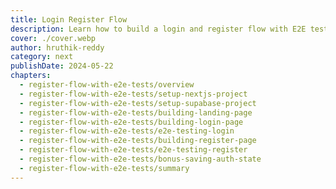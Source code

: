 ```yaml
---
title: Login Register Flow
description: Learn how to build a login and register flow with E2E tests and Supabase.
cover: ./cover.webp
author: hruthik-reddy
category: next
publishDate: 2024-05-22
chapters:
  - register-flow-with-e2e-tests/overview
  - register-flow-with-e2e-tests/setup-nextjs-project
  - register-flow-with-e2e-tests/setup-supabase-project
  - register-flow-with-e2e-tests/building-landing-page
  - register-flow-with-e2e-tests/building-login-page
  - register-flow-with-e2e-tests/e2e-testing-login
  - register-flow-with-e2e-tests/building-register-page
  - register-flow-with-e2e-tests/e2e-testing-register
  - register-flow-with-e2e-tests/bonus-saving-auth-state
  - register-flow-with-e2e-tests/summary
---
```

